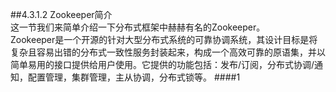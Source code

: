 ##4.3.1.2 Zookeeper简介  
这一节我们来简单介绍一下分布式框架中赫赫有名的Zookeeper。  
Zookeeper是一个开源的针对大型分布式系统的可靠协调系统，其设计目标是将复杂且容易出错的分布式一致性服务封装起来，构成一个高效可靠的原语集，并以简单易用的接口提供给用户使用。它提供的功能包括：发布/订阅，分布式协调/通知，配置管理，集群管理，主从协调，分布式锁等。
####1 
